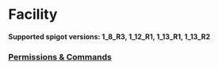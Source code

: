 # Facility
#### Supported spigot versions: 1_8_R3, 1_12_R1, 1_13_R1, 1_13_R2

### [Permissions & Commands](https://github.com/Zarosch/Facility/wiki/Permissions-&-Commands)
